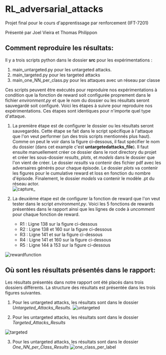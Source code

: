 # RL_adversarial_attacks

Projet final pour le cours d'apprentissage par renforcement (IFT-7201)

Présenté par Joel Vieira et Thomas Philippon

## Comment reproduire les résultats:  

Il y a trois scripts python dans le dossier **src** pour les expérimentations : 
 1. main_untargeted.py pour les untargeted attacks.
 2. main_targeted.py pour les targeted attacks
 3. main_one_NN_per_class.py pour les attaques avec un réseau par classe

Ces scripts peuvent être exécutés pour reproduire nos expérimentations à condition que la fonction de reward soit configurée proprement dans le fichier *environment.py* et que le nom du dossier ou les résultats seront sauvegardé soit configuré. Voici les étapes à suivre pour reproduire nos expérimentations. Ces étapes sont identiques pour n'importe quel type d'attaque.

1. La première étape est de configurer le dossier ou les résultats seront sauvegardés. Cette étape se fait dans le script spécifique à l'attaque que l'on veut performer (un des trois scripts mentionnés plus haut). Comme on peut le voir dans la figure ci-dessous, il faut spécifier le nom du dossier (dans cet example c'est **untargetedattacks_file**). Il faut ensuite manuellement créer ce dossier dans le root directory du projet et créer les sous-dossier *results*, *plots*, et *models* dans le dossier que l'on vient de créer. Le dossier *results* va contenir des fichier pdf avec les adversaires générés pour chaque épisode. Le dossier *plots* va contenir les figures pour le cumulative reward et loss en fonction du nombre d'épisode. Finalement, le dossier *models* va contenir le modèle .pt du réseau actor.  
![capture_](https://user-images.githubusercontent.com/25388214/102563062-7e247780-40a6-11eb-9e64-c35dcb677593.PNG)

2. La deuxième étape est de configurer la fonction de reward que l'on veut tester dans le script *environment.py*. Voici les 5 fonctions de rewards présentées dans le rapport ainsi que les lignes de code à *uncomment* pour chaque fonction de reward. 
   - R1 : Ligne 138 sur la figure ci-dessous
   - R2 : Ligne 138 et 160 sur la figure ci-dessous
   - R3 : Ligne 141 et sur la figure ci-dessous
   - R4 : Ligne 141 et 160 sur la figure ci-dessous
   - R5 : Ligne 144 à 153 sur la figure ci-dessous

![rewardfunction](https://user-images.githubusercontent.com/25388214/102563238-d0659880-40a6-11eb-8d8c-23f5382f7db2.PNG)

## Où sont les résultats présentés dans le rapport:
Les résultats présentés dans notre rapport ont été placés dans trois dossiers différents. La structure des résultats est présentée dans les trois figures suivantes. 

1. Pour les untargeted attacks, les résultats sont dans le dossier *Untargeted_Attacks_Results*. 
![untargeted](https://user-images.githubusercontent.com/25388214/102561756-829b6100-40a3-11eb-978d-7b8d5cb893d7.PNG)

2. Pour les untargeted attacks, les résultats sont dans le dossier *Targeted_Attacks_Results*

![targeted](https://user-images.githubusercontent.com/25388214/102561753-80d19d80-40a3-11eb-90c2-02e9660fc74c.PNG)

3. Pour les untargeted attacks, les résultats sont dans le dossier *One_NN_per_Class_Results*
![one_class_per_label](https://user-images.githubusercontent.com/25388214/102561747-7dd6ad00-40a3-11eb-8988-28319ab0c62b.PNG)

